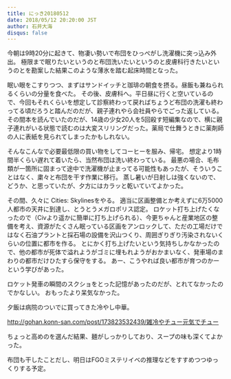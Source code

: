 ```yaml
---
title: にっき20180512
date: 2018/05/12 20:20:00 JST
author: 石井大海
disqus: false
---
```


今朝は9時20分に起きて、物凄い勢いで布団をひっぺがし洗濯機に突っ込み外出。
極限まで眠りたいというのと布団洗いたいというのと皮膚科行きたいというのとを勘案した結果このような薄氷を踏む起床時間となった。

眠い眼をこすりつつ、まずはサンドイッチと珈琲の朝食を摂る。昼飯も兼ねられるくらいの分量を食べた。
その後、皮膚科へ。平日昼に行くと空いているので、今回もそれくらいを想定して診察終わって戻ればちょうど布団の洗濯も終わってる頃だろうと踏んだのだが、親子連れやら会社員やらでごった返している。
その間本を読んでいたのだが、14歳の少女20人を5回殺す短編集なので、横に親子連れがいる状態で読むのは大変スリリングだった。薬局で仕舞うときに薬剤師の人に表紙を見られてしまったかもしれない。

そんなこんなで必要最低限の買い物をしてコーヒーを服み、帰宅。
想定より1時間半くらい遅れて着いたら、当然布団は洗い終わっている。
最悪の場合、毛布類が一箇所に固まって途中で洗濯機が止まってる可能性もあったが、そういうことはなく、粛々と布団を干す作業に移行。
蒸し暑いが日射しは強くないので、どうか、と思っていたが、夕方にはカラッと乾いていてよかった。

その間、久々に Cities: Skylinesをやる。
適当に区画整備とか考えずに6万5000人都市の天井に到達し、とうとうメガロポリス認定。
ロケット打ち上げたくなったので（Civより遥かに簡単に打ち上げられる）、今更ちゃんと産業地区の整備を考え、資源がたくさん眠っている区画をアンロックして、ただの工場だけではなく石油プラントと採石場の設備を沢山つくり、周囲ぎりぎり汚染されないくらいの位置に都市を作る。
とにかく打ち上げたいという気持ちしかなかったので、他の都市が死体で溢れようがゴミに埋もれようがおかまいなく、発車場のまわりの都市だけひたすら保守をする。
あー、こうやれば良い都市が育つのかーという学びがあった。

ロケット発車の瞬間のスクショをとった記憶があったのだが、とれてなかったのでかなしい。
おもったより呆気なかった。

夕飯は病院のついでに買ってきた冷やし中華。

<div class="tumblr-post" data-href="https://embed.tumblr.com/embed/post/NvJbxbG4ja_bU6ZaCP5BrA/173823532439" data-did="e4140517fc721fd4401af02f6d5d53ab3468ca83"><a href="http://gohan.konn-san.com/post/173823532439/雑冷やチュー元気でチュー">http://gohan.konn-san.com/post/173823532439/雑冷やチュー元気でチュー</a></div>  <script async src="https://assets.tumblr.com/post.js"></script>

ちょっと高めのを選んだ結果、麺がしっかりしており、スープの味も深くてよかった。

布団も干したことだし、明日はFGOミステリイベの推理などをすすめつつゆっくりする予定。
